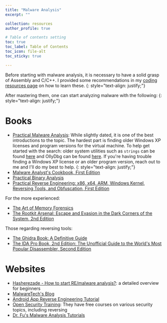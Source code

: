 ```yaml
---
title: "Malware Analysis"
excerpt: ""

collection: resources
author_profile: true

# Table of contents setting
toc: true
toc_label: Table of Contents
toc_icon: file-alt
toc_sticky: true

---
```


Before starting with malware analysis, it is necessary to have a solid grasp of Assembly and C/C++. I provided some recommendations in my [coding resources page](https://secnate.github.io/resources/coding/) on how to learn these.
{: style="text-align: justify;"}

After mastering them, one can start analyzing malware with the following:
{: style="text-align: justify;"}

# Books

- [Practical Malware Analysis](https://www.amazon.com/Practical-Malware-Analysis-Hands-Dissecting/dp/1593272901/ref=sr_1_3?dchild=1&keywords=practical+malware+analysis&qid=1594689921&sr=8-3): While slightly dated, it is one of the best introductions to the topic. The hardest part is finding older Windows XP licenses and program versions for the virtual machine. To help get started with the search: older system utilities such as `strings` can be found [here](https://web.archive.org/web/20051207015816/http://www.sysinternals.com/) and OllyDbg can be found [here](http://www.ollydbg.de/). If you're having trouble finding a Windows XP license or an older program version, reach out to me and I'll do my best to help.
{: style="text-align: justify;"}
- [Malware Analyst's Cookbook, First Edition](https://www.amazon.com/Malware-Analysts-Cookbook-DVD-Techniques/dp/0470613033/ref=sr_1_3?dchild=1&keywords=Malware+Analyst%E2%80%99s+Cookbook+and+DVD&qid=1594691519&sr=8-3)
- [Practical Binary Analysis](https://www.amazon.com/Practical-Binary-Analysis-Instrumentation-Disassembly/dp/1593279124/ref=pd_sbs_14_3/130-0318586-2399473?_encoding=UTF8&pd_rd_i=1593279124&pd_rd_r=a2624fb8-19ca-4ef6-8dc1-7f2fbbd28333&pd_rd_w=1DNmd&pd_rd_wg=2BV9l&pf_rd_p=bc074051-81d1-4874-a3fd-fd0c867ce3b4&pf_rd_r=BHN8YA533ZAP24ZZNEVR&psc=1&refRID=BHN8YA533ZAP24ZZNEVR)
- [Practical Reverse Engineering: x86, x64, ARM, Windows Kernel, Reversing Tools, and Obfuscation, First Edition](https://www.amazon.com/Practical-Reverse-Engineering-Reversing-Obfuscation/dp/1118787315)

For the more experienced:

- [The Art of Memory Forensics](https://www.amazon.com/Art-Memory-Forensics-Detecting-Malware/dp/1118825098/ref=redir_mobile_desktop?ie=UTF8&%2AVersion%2A=1&%2Aentries%2A=0)
- [The Rootkit Arsenal: Escape and Evasion in the Dark Corners of the System, 2nd Edition](https://www.amazon.com/Rootkit-Arsenal-Escape-Evasion-Corners/dp/144962636X)

Those regarding reversing tools:

- [The Ghidra Book: A Definitive Guide](https://www.amazon.com/Ghidra-Book-Definitive-Guide/dp/1718501021)
- [The IDA Pro Book, 2nd Edition: The Unofficial Guide to the World's Most Popular Disassembler, Second Edition](https://www.amazon.com/IDA-Pro-Book-Unofficial-Disassembler/dp/1593272898)

# Websites

- [Hasherezade - How to start RE/malware analysis?](https://hshrzd.wordpress.com/how-to-start/): a detailed overview for beginners
- [MalwareTech's Blog](https://www.malwaretech.com/category/malware-analysis)
- [Android App Reverse Engineering Tutorial](https://maddiestone.github.io/AndroidAppRE/)
- [Open Security Training](http://opensecuritytraining.info/): They have free courses on various security topics, including reversing
- [Dr. Fu's Malware Analysis Tutorials](http://fumalwareanalysis.blogspot.com/p/malware-analysis-tutorials-reverse.html)

